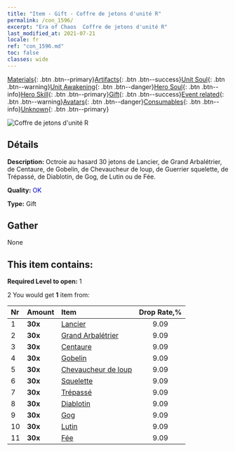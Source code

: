 ```yaml
---
title: "Item - Gift - Coffre de jetons d'unité R"
permalink: /con_1596/
excerpt: "Era of Chaos  Coffre de jetons d'unité R"
last_modified_at: 2021-07-21
locale: fr
ref: "con_1596.md"
toc: false
classes: wide
---
```

 [Materials](/ItemsFR/){: .btn .btn--primary}[Artifacts](/ItemsFR/Artifacts/){: .btn .btn--success}[Unit Soul](/ItemsFR/UnitSoul/){: .btn .btn--warning}[Unit Awakening](/ItemsFR/UnitAwakening/){: .btn .btn--danger}[Hero Soul](/ItemsFR/HeroSoul/){: .btn .btn--info}[Hero Skill](/ItemsFR/HeroSkill/){: .btn .btn--primary}[Gift](/ItemsFR/Gift/){: .btn .btn--success}[Event related](/ItemsFR/Events/){: .btn .btn--warning}[Avatars](/ItemsFR/Avatars/){: .btn .btn--danger}[Consumables](/ItemsFR/Consumables/){: .btn .btn--info}[Unknown](/ItemsFR/Unknown/){: .btn .btn--primary}

 ![Coffre de jetons d'unité R](/images/t/i_907208.png)

## Détails
 **Description:** Octroie au hasard 30 jetons de Lancier, de Grand Arbalétrier, de Centaure, de Gobelin, de Chevaucheur de loup, de Guerrier squelette, de Trépassé, de Diablotin, de Gog, de Lutin ou de Fée.

 **Quality:** <span style="color: #0000CD">OK</span>

 **Type:** Gift

## Gather

  None

## This item contains:

 **Required Level to open:** 1

 2 You would get **1** item  from:

  | Nr | Amount |     Item    | Drop Rate,% |
  |:---|:-------|:------------|:---------:|
  | 1 |  **30x** | [Lancier](/ItemsFR/unt_190/) | 9.09 | 
  | 2 |  **30x** | [Grand Arbalétrier](/ItemsFR/unt_191/) | 9.09 | 
  | 3 |  **30x** | [Centaure](/ItemsFR/unt_199/) | 9.09 | 
  | 4 |  **30x** | [Gobelin](/ItemsFR/unt_217/) | 9.09 | 
  | 5 |  **30x** | [Chevaucheur de loup](/ItemsFR/unt_218/) | 9.09 | 
  | 6 |  **30x** | [Squelette](/ItemsFR/unt_208/) | 9.09 | 
  | 7 |  **30x** | [Trépassé](/ItemsFR/unt_209/) | 9.09 | 
  | 8 |  **30x** | [Diablotin](/ItemsFR/unt_226/) | 9.09 | 
  | 9 |  **30x** | [Gog](/ItemsFR/unt_227/) | 9.09 | 
  | 10 |  **30x** | [Lutin](/ItemsFR/unt_235/) | 9.09 | 
  | 11 |  **30x** | [Fée](/ItemsFR/unt_262/) | 9.09 | 
